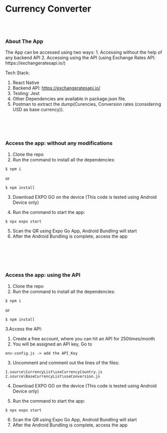 <h1>Currency Converter</h1>

<br/><br/>
<h3>
About The App
</h3>

<p> 
The App can be accessed using two ways:
1. Accessing without the help of any backend API
2. Accessing using the API (using Exchange Rates API: https://exchangeratesapi.io/)

Tech Stack:
1. React Native 
2. Backend API: https://exchangeratesapi.io/ 
3. Testing: Jest
4. Other Dependencies are available in package.json file.
5. Postman to extract the dump(Curencies, Conversion rates
(considering USD as base currency)).
</p>

<br/><br/><br/>
<h3>
Access the app: without any modifications
</h3>


1. Clone the repo
2. Run the command to install all the dependencies: 
```
$ npm i
```
or
```
$ npm install
```

3. Download EXPO GO on the device 
(This code is tested using Android Device only)

4. Run the command to start the app:
```
$ npx expo start
``` 

5. Scan the QR using Expo Go App, Android Bundling will start
6. After the Android Bundling is complete, access the app

<br/><br/><br/><br/>
<h3>
Access the app: using the API
</h3>


1. Clone the repo
2. Run the command to install all the dependencies: 
```
$ npm i
```
or
```
$ npm install
```

3.Access the API:
1. Create a free account, where you can hit an API for 250times/month
2. You will be assigned an API key, Go to
```
env-config.js -> add the API_Key
```
3. Uncomment and comment out the lines of the files:
```
1.source\CurrencyList\useCurrencyCountry.js
2.source\BaseCurrencyList\useConversion.js
```

4. Download EXPO GO on the device 
(This code is tested using Android Device only)

5. Run the command to start the app:
```
$ npx expo start
``` 

6. Scan the QR using Expo Go App, Android Bundling will start
7. After the Android Bundling is complete, access the app
